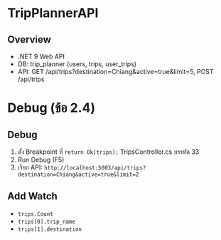 # TripPlannerAPI

## Overview
- .NET 9 Web API 
- DB: trip_planner (users, trips, user_trips)
- API: GET /api/trips?destination=Chiang&active=true&limit=5, POST /api/trips

# Debug  (ข้อ 2.4)

## Debug
1. ตั้ง Breakpoint ที่ `return Ok(trips);` TripsController.cs บรรทัด 33
2. Run Debug (F5)
3. เรียก API: `http://localhost:5003/api/trips?destination=Chiang&active=true&limit=2`

## Add Watch
- `trips.Count`
- `trips[0].trip_name`
- `trips[1].destination`

